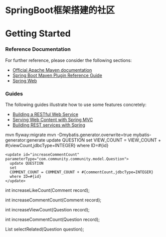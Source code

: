 # SpringBoot框架搭建的社区


# Getting Started

### Reference Documentation
For further reference, please consider the following sections:

* [Official Apache Maven documentation](https://maven.apache.org/guides/index.html)
* [Spring Boot Maven Plugin Reference Guide](https://docs.spring.io/spring-boot/docs/2.2.6.RELEASE/maven-plugin/)
* [Spring Web](https://docs.spring.io/spring-boot/docs/2.2.6.RELEASE/reference/htmlsingle/#boot-features-developing-web-applications)

### Guides
The following guides illustrate how to use some features concretely:

* [Building a RESTful Web Service](https://spring.io/guides/gs/rest-service/)
* [Serving Web Content with Spring MVC](https://spring.io/guides/gs/serving-web-content/)
* [Building REST services with Spring](https://spring.io/guides/tutorials/bookmarks/)

mvn flyway:migrate
mvn -Dmybatis.generator.overwrite=true mybatis-generator:generate
  <update id="increaseViewCount" parameterType="com.community.community.model.Question">
    update QUESTION
    set
    VIEW_COUNT = VIEW_COUNT + #{viewCount,jdbcType=INTEGER}
    where ID=#{id}
  </update>
  
    <update id="increaseCommentCount" parameterType="com.community.community.model.Question">
      update QUESTION
      set
      COMMENT_COUNT = COMMENT_COUNT + #{commentCount,jdbcType=INTEGER}
      where ID=#{id}
    </update>
    
    
int increaseLikeCount(Comment record);

int increaseCommentCount(Comment record);

int increaseViewCount(Question record);

int increaseCommentCount(Question record);

List<Question> selectRelated(Question question);